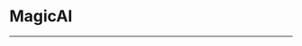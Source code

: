 # MagicAI

---

<!-- Security scan triggered at 2025-09-01 20:14:35 -->

<!-- Security scan triggered at 2025-09-09 05:52:47 -->